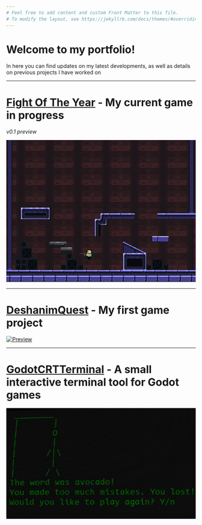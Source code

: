 ```yaml
---
# Feel free to add content and custom Front Matter to this file.
# To modify the layout, see https://jekyllrb.com/docs/themes/#overriding-theme-defaults
---
```


# Welcome to my portfolio!

In here you can find updates on my latest developments, as well as details on previous projects I have worked on

---
# [Fight Of The Year]({{site.url}}/foty) - My current game in progress
*v0.1 preview*

[![Preview](media/foty_preview.gif)]({{site.url}}/foty)

---

# [DeshanimQuest](https://github.com/hohfchns/DeshanimQuest) - My first game project

[![Preview](media/dq_preview.gif)](https://github.com/hohfchns/DeshanimQuest)

---

# [GodotCRTTerminal](https://github.com/hohfchns/GodotCRTTerminal) - A small interactive terminal tool for Godot games


[![Preview](media/terminal.png)](https://github.com/hohfchns/GodotCRTTerminal)

